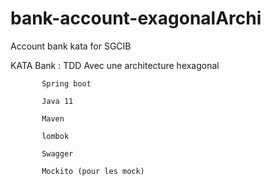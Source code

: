 # bank-account-exagonalArchi
Account bank kata for SGCIB

KATA Bank : TDD  Avec une architecture hexagonal 

           Spring boot
           
           Java 11
           
           Maven
           
           lombok
           
           Swagger
           
           Mockito (pour les mock)
